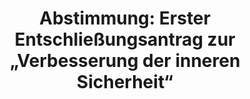 ---
abstimmung:
  abstimmung: 5
  bundestagssitzung: 195
  datum: 18. Oktober 2024
  legislaturperiode: 20
categories:
- Todo
data:
- title: Abstimmungsergebnis 20241018_5.pdf
  url: /res/2025-btw/abstimmungsergebnisse/20241018_5.pdf
- title: Abstimmungsergebnis 20241018_5_xls.xlsx
  url: /res/2025-btw/abstimmungsergebnisse/20241018_5_xls.xlsx
- title: Abstimmungsergebnis 20241018_5_xls.csv
  url: /res/2025-btw/abstimmungsergebnisse_csv/20241018_5_xls.csv
documents:
- local: /res/2025-btw/drucksachen/2012805.pdf
  summary: '### Gesetzentwurf der Fraktionen SPD, BÜNDNIS 90/DIE GRÜNEN und FDP


    Dieser Gesetzentwurf zielt auf die Verbesserung der inneren Sicherheit und des
    Asylsystems in Deutschland ab, insbesondere als Reaktion auf den Terroranschlag
    in Solingen.  Er beinhaltet Änderungen in mehreren Gesetzen, um den Terrorismus
    und Extremismus effektiver zu bekämpfen und das Asylverfahren zu verschärfen.



    **Kernpunkte und Ziele:**


    * Verschärfung des Waffenrechts

    * Verschärfung des Ausländerrechts

    * Verbesserte Extremismus- und Terrorismusbekämpfung

    * Verbesserung der Finanzermittlungen im Verfassungsschutz

    * Biometrischer Abgleich von Asylsuchenden mit Internet-Daten'
  title: Drucksache 20/12805
  url: https://dserver.bundestag.de/btd/20/128/2012805.pdf
- local: /res/2025-btw/drucksachen/2013413.pdf
  summary: '### Beschlussempfehlung und Bericht des Ausschusses für Inneres und Heimat


    Der Ausschuss für Inneres und Heimat empfiehlt die Annahme von zwei Gesetzentwürfen
    zur Verbesserung der inneren Sicherheit und Terrorismusbekämpfung und lehnt drei
    Anträge der AfD ab. **Kernpunkte und Ziele:** Verbesserung der inneren Sicherheit
    und des Asylsystems, Verbesserung der Terrorismusbekämpfung, Zurückweisung von
    Drittstaatsangehörigen an den Außengrenzen, Kehrtwende in der Migrationspolitik,
    gezielte Sanktionierung von Messerangriffen.

    '
  title: Drucksache 20/13413
  url: https://dserver.bundestag.de/btd/20/134/2013413.pdf
- local: /res/2025-btw/drucksachen/2013415.pdf
  summary: '### Entschließungsantrag der CDU/CSU-Fraktion


    Dieser Entschließungsantrag der CDU/CSU-Fraktion kritisiert die Maßnahmen der
    Bundesregierung zur Verbesserung der inneren Sicherheit und des Asylsystems als
    unzureichend. Er fordert umfassendere Maßnahmen zur Bekämpfung der irregulären
    Migration, des Islamismus und der Kriminalität.


    **Kernpunkte und Ziele:**


    * Rückweisung von Asylbewerbern an Binnengrenzen

    * Verschärfung des Asylrechts

    * Verschärfung von Haftregelungen für Asylbewerber

    * Senkung der Sozialstandards für Asylbewerber in der EU

    * Leistungskürzungen für Geduldete

    * Beschleunigung von Ausweisungsverfahren

    * Erweiterung der Kompetenzen von Sicherheitsbehörden

    * Ausbau der Zusammenarbeit mit Drittstaaten

    * Verschärfung des Staatsbürgerschaftsrechts'
  title: Drucksache 20/13415
  url: https://dserver.bundestag.de/btd/20/134/2013415.pdf
ergebnis:
  AfD:
    enthaltung: 0
    gesamt: 76
    ja: 59
    nein: 0
    nichtabgegeben: 17
    ungueltig: 0
  BSW:
    enthaltung: 8
    gesamt: 10
    ja: 0
    nein: 0
    nichtabgegeben: 2
    ungueltig: 0
  Bündnis 90/Die Grünen:
    enthaltung: 0
    gesamt: 117
    ja: 0
    nein: 110
    nichtabgegeben: 7
    ungueltig: 0
  CDU/CSU:
    enthaltung: 0
    gesamt: 196
    ja: 175
    nein: 0
    nichtabgegeben: 21
    ungueltig: 0
  Die Linke:
    enthaltung: 0
    gesamt: 28
    ja: 0
    nein: 19
    nichtabgegeben: 9
    ungueltig: 0
  FDP:
    enthaltung: 0
    gesamt: 91
    ja: 0
    nein: 89
    nichtabgegeben: 2
    ungueltig: 0
  Fraktionslos:
    enthaltung: 0
    gesamt: 8
    ja: 3
    nein: 2
    nichtabgegeben: 3
    ungueltig: 0
  SPD:
    enthaltung: 0
    gesamt: 205
    ja: 0
    nein: 185
    nichtabgegeben: 20
    ungueltig: 0
layout: abstimmung
links:
- title: Link zu bundestag.de
  url: https://www.bundestag.de/parlament/plenum/abstimmung/abstimmung?id=933
preview: 'Deutscher Bundestag


  195. Sitzung des Deutschen Bundestages

  am Freitag, 18. Oktober 2024


  Endgültiges Ergebnis der Namentlichen Abstimmung Nr. 5


  Entschließungsantrag der Fraktion der CDU/CSU

  zu der dritten Beratung des Gesetzentwurfs der Fraktionen SPD, BÜNDNIS 90/DIE

  GRÜNEN und FDP

  Entwurf eines Gesetzes zur Verbesserung der inneren Sicherheit und des Asylsystems

  Drs. 20/12805, 20/13413 und 20/13415'
tags:
- Todo
title: 'Abstimmung: Erster Entschließungsantrag zur „Verbesserung der inneren Sicherheit“'
---
